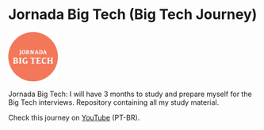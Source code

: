 # Jornada Big Tech (Big Tech Journey)

<p>
  <img
    src="images/logo.png"
    width="100"
    alt="Response details"
  >
</p>

Jornada Big Tech: I will have 3 months to study and prepare myself for the Big Tech interviews.
Repository containing all my study material.

Check this journey on [YouTube][playlist] (PT-BR).

[playlist]: https://www.youtube.com/playlist?list=PLBol2MsQo_E77Fk4cimEFMusT6EuOQ-N0
